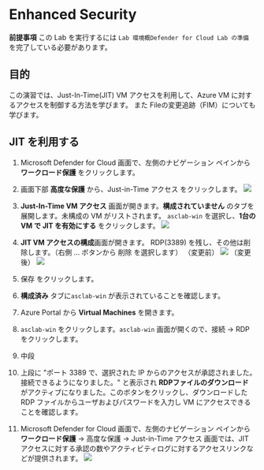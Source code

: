 # Enhanced Security
**前提事項**
この Lab を実行するには `Lab 環境概Defender for Cloud Lab の準備` を完了している必要があります。

## 目的
この演習では、Just-In-Time(JIT) VM アクセスを利用して、Azure VM に対するアクセスを制御する方法を学びます。
また Fileの変更追跡（FIM）についても学びます。

## JIT を利用する
1. Microsoft Defender for Cloud 画面で、左側のナビゲーション ペインから **ワークロード保護** をクリックします。
1. 画面下部 **高度な保護** から、Just-in-Time アクセス をクリックします。
![](2023-04-14-18-24-00.png)
1. **Just-In-Time VM アクセス** 画面が開きます。**構成されていません** のタブを展開します。未構成の VM がリストされます。
`asclab-win` を選択し、**1台の VM で JIT を有効にする** をクリックします。
![](2023-04-14-18-27-37.png)
1. **JIT VM アクセスの構成**画面が開きます。 RDP(3389) を残し、その他は削除します。（右側 ... ボタンから 削除 を選択します）
（変更前）
![](2023-04-14-18-29-32.png)
（変更後）
![](2023-04-14-18-30-31.png)
1. 保存 をクリックします。
1. **構成済み** タブに`asclab-win` が表示されていることを確認します。
1. Azure Portal から **Virtual Machines** を開きます。
1. `asclab-win` をクリックします。`asclab-win` 画面が開くので、接続 -> RDP をクリックします。
1. 中段
1. 上段に "ポート 3389 で、選択された IP からのアクセスが承認されました。接続できるようになりました。" と表示され **RDPファイルのダウンロード** がアクティブになりました。このボタンをクリックし、ダウンロードした RDP ファイルからユーザおよびパスワードを入力し VM にアクセスできることを確認します。

1. Microsoft Defender for Cloud 画面で、左側のナビゲーション ペインから **ワークロード保護** -> 高度な保護 -> Just-in-Time アクセス 画面では、JIT アクセスに対する承認の数やアクティビティログに対するアクセスリンクなどが提供されます。
![](2023-04-14-18-38-43.png)


